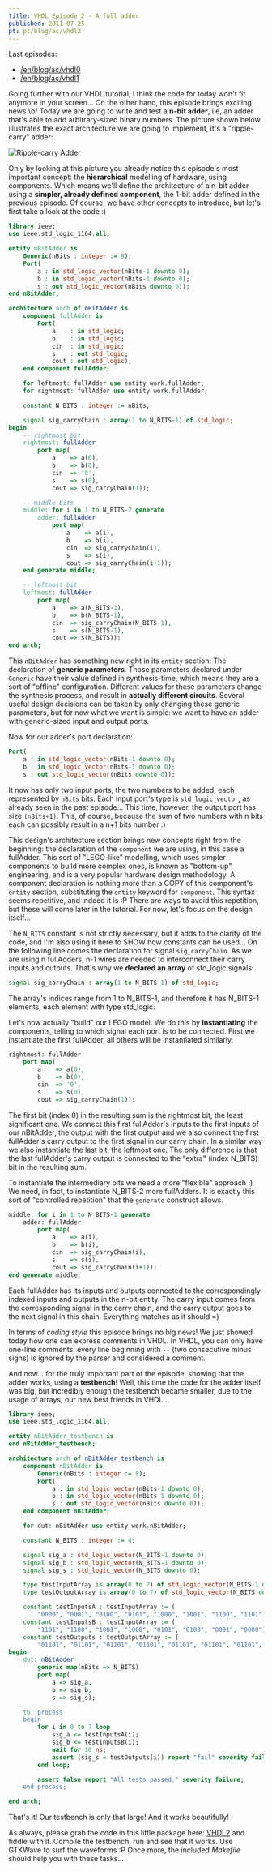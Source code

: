 ```yaml
---
title: VHDL Episode 2 - A full adder
published: 2011-07-25
pt: pt/blog/ac/vhdl2
---
```


Last episodes:

  * [/en/blog/ac/vhdl0](/en/blog/ac/vhdl0)
  * [/en/blog/ac/vhdl1](/en/blog/ac/vhdl1)

Going further with our VHDL tutorial, I think the code for today won't fit anymore in your screen...
On the other hand, this episode brings exciting news \o/
Today we are going to write and test a **n-bit adder**, i.e, an adder that's able to add arbitrary-sized binary numbers.
The picture shown below illustrates the exact architecture we are going to implement, it's a "ripple-carry" adder:

![Ripple-carry Adder](/files/imgs/2011-07_ripple-carry-adder.png)

<!--more-->

Only by looking at this picture you already notice this episode's most important concept: the **hierarchical** modelling of hardware, using components.
Which means we'll define the architecture of a n-bit adder using a **simpler, already defined component**, the 1-bit adder defined in the previous episode.
Of course, we have other concepts to introduce, but let's first take a look at the code :)

```vhdl
library ieee;
use ieee.std_logic_1164.all;

entity nBitAdder is
    Generic(nBits : integer := 8);
    Port(
        a : in std_logic_vector(nBits-1 downto 0);
        b : in std_logic_vector(nBits-1 downto 0);
        s : out std_logic_vector(nBits downto 0));
end nBitAdder;

architecture arch of nBitAdder is
    component fullAdder is
        Port(
            a    : in std_logic;
            b    : in std_logic;
            cin  : in std_logic;
            s    : out std_logic;
            cout : out std_logic);
    end component fullAdder;

    for leftmost: fullAdder use entity work.fullAdder;
    for rightmost: fullAdder use entity work.fullAdder;

    constant N_BITS : integer := nBits;

    signal sig_carryChain : array(1 to N_BITS-1) of std_logic;
begin
    -- rightmost bit
    rightmost: fullAdder
        port map(
            a    => a(0),
            b    => b(0),
            cin  => '0',
            s    => s(0),
            cout => sig_carryChain(1));

    -- middle bits
    middle: for i in 1 to N_BITS-2 generate
        adder: fullAdder
            port map(
                a    => a(i),
                b    => b(i),
                cin  => sig_carryChain(i),
                s    => s(i),
                cout => sig_carryChain(i+1));
    end generate middle;

    -- leftmost bit
    leftmost: fullAdder
        port map(
            a    => a(N_BITS-1),
            b    => b(N_BITS-1),
            cin  => sig_carryChain(N_BITS-1),
            s    => s(N_BITS-1),
            cout => s(N_BITS));
end arch;
```

This `nBitAdder` has something new right in its `entity` section: The declaration of **generic parameters**.
Those parameters declared under `Generic` have their value defined in synthesis-time, which means they are a sort of "offline" configuration.
Different values for these parameters change the synthesis process, and result in **actually different circuits**.
Several useful design decisions can be taken by only changing these generic parameters, but for now what we want is simple:
we want to have an adder with generic-sized input and output ports.

Now for our adder's port declaration:

```vhdl
Port(
    a : in std_logic_vector(nBits-1 downto 0);
    b : in std_logic_vector(nBits-1 downto 0);
    s : out std_logic_vector(nBits downto 0));
```

It now has only two input ports, the two numbers to be added, each represented by `nBits` bits.
Each input port's type is `std_logic_vector`, as already seen in the past episode...
This time, however, the output port has size `(nBits+1)`.
This, of course, because the sum of two numbers with n bits each can possibly result in a n+1 bits number :)

This design's architecture section brings new concepts right from the beginning: the declaration of the `component` we are using, in this case a fullAdder.
This sort of "LEGO-like" modelling, which uses simpler components to build more complex ones,
is known as "bottom-up" engineering, and is a very popular hardware design methodology.
A component declaration is nothing more than a COPY of this component's `entity` section, substituting the `entity` keyword for `component`.
This syntax seems repetitive, and indeed it is :P There are ways to avoid this repetition, but these will come later in the tutorial.
For now, let's focus on the design itself...

The `N_BITS` constant is not strictly necessary, but it adds to the clarity of the code, and I'm also using it here to SHOW how constants can be used...
On the following line comes the declaration for signal `sig_carryChain`.
As we are using n fullAdders, n-1 wires are needed to interconnect their carry inputs and outputs.
That's why we **declared an array** of std_logic signals:

```vhdl
signal sig_carryChain : array(1 to N_BITS-1) of std_logic;
```

The array's indices range from 1 to N_BITS-1, and therefore it has N_BITS-1 elements, each element with type std_logic.

Let's now actually "build" our LEGO model.
We do this by **instantiating** the components, telling to which signal each port is to be connected.
First we instantiate the first fullAdder, all others will be instantiated similarly.

```vhdl
rightmost: fullAdder
    port map(
        a    => a(0),
        b    => b(0),
        cin  => '0',
        s    => s(0),
        cout => sig_carryChain(1));
```

The first bit (index 0) in the resulting sum is the rightmost bit, the least significant one.
We connect this first fullAdder's inputs to the first inputs of our nBitAdder,
the output with the first output and we also connect the first fullAdder's carry output to the first signal in our carry chain.
In a similar way we also instantiate the last bit, the leftmost one.
The only difference is that the last fullAdder's carry output is connected to the "extra" (index N_BITS) bit in the resulting sum.

To instantiate the intermediary bits we need a more "flexible" approach :)
We need, in fact, to instantiate N_BITS-2 more fullAdders.
It is exactly this sort of "controlled repetition" that the `generate` construct allows.

```vhdl
middle: for i in 1 to N_BITS-1 generate
    adder: fullAdder
        port map(
            a    => a(i),
            b    => b(i),
            cin  => sig_carryChain(i),
            s    => s(i),
            cout => sig_carryChain(i+1));
end generate middle;
```

Each fullAdder has its inputs and outputs connected to the correspondingly indexed inputs and outputs in the n-bit entity.
The carry input comes from the corresponding signal in the carry chain, and the carry output goes to the next signal in this chain.
Everything matches as it should =)

In terms of _coding style_ this episode brings no big news!
We just showed today how one can express comments in VHDL.
In VHDL, you can only have one-line comments: every line beginning with `--` (two consecutive minus signs) is ignored by the parser and considered a comment.

And now... for the truly important part of the episode: showing that the adder works, using a **testbench**!
Well, this time the code for the adder itself was big, but incredibly enough the testbench became smaller,
due to the usage of arrays, our new best friends in VHDL...

```vhdl
library ieee;
use ieee.std_logic_1164.all;

entity nBitAdder_testbench is
end nBitAdder_testbench;

architecture arch of nBitAdder_testbench is
    component nBitAdder is
        Generic(nBits : integer := 8);
        Port(
            a : in std_logic_vector(nBits-1 downto 0);
            b : in std_logic_vector(nBits-1 downto 0);
            s : out std_logic_vector(nBits downto 0));
    end component nBitAdder;

    for dut: nBitAdder use entity work.nBitAdder;

    constant N_BITS : integer := 4;

    signal sig_a : std_logic_vector(N_BITS-1 downto 0);
    signal sig_b : std_logic_vector(N_BITS-1 downto 0);
    signal sig_s : std_logic_vector(N_BITS downto 0);

    type testInputArray is array(0 to 7) of std_logic_vector(N_BITS-1 downto 0);
    type testOutputArray is array(0 to 7) of std_logic_vector(N_BITS downto 0);

    constant testInputsA : testInputArray := (
        "0000", "0001", "0100", "0101", "1000", "1001", "1100", "1101");
    constant testInputsB : testInputArray := (
        "1101", "1100", "1001", "1000", "0101", "0100", "0001", "0000");
    constant testOutputs : testOutputArray := (
        "01101", "01101", "01101", "01101", "01101", "01101", "01101", "01101");
begin
    dut: nBitAdder
        generic map(nBits => N_BITS)
        port map(
            a => sig_a,
            b => sig_b,
            s => sig_s);

    tb: process
    begin
        for i in 0 to 7 loop
            sig_a <= testInputsA(i);
            sig_b <= testInputsB(i);
            wait for 10 ns;
            assert (sig_s = testOutputs(i)) report "fail" severity failure;
        end loop;

        assert false report "All tests passed." severity failure;
    end process;

end arch;
```

That's it! Our testbench is only that large! And it works beautifully!

As always, please grab the code in this little package here: [VHDL2](/en/blog/07_vhdl2/vhdl2-tar/) and fiddle with it.
Compile the testbench, run and see that it works.
Use GTKWave to surf the waveforms :P
Once more, the included _Makefile_ should help you with these tasks...

